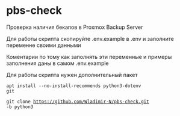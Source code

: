 # pbs-check
Проверка наличия бекапов в Proxmox Backup Server

Для работы скрипта скопируйте .env.example в .env и заполните переменне своими данными

Коментарии по тому как заполнять эти переменные и примеры заполнения даны в самом .env.example

Для работы скрипта нужен дополнительный пакет

<code>apt install --no-install-recommends python3-dotenv git</code>

<code>git clone https://github.com/Wladimir-N/pbs-check.git -b python3</code>
